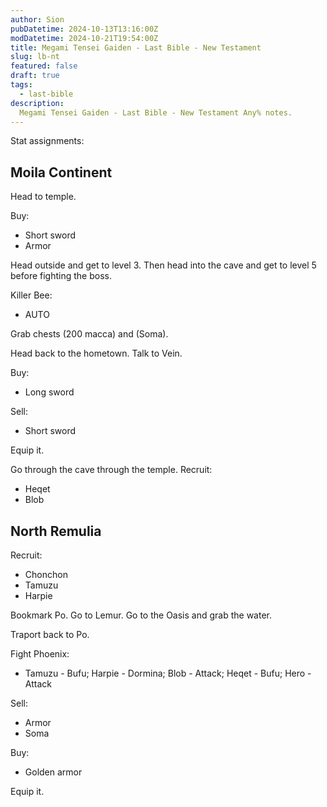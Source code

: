 ```yaml
---
author: Sion
pubDatetime: 2024-10-13T13:16:00Z
modDatetime: 2024-10-21T19:54:00Z
title: Megami Tensei Gaiden - Last Bible - New Testament
slug: lb-nt
featured: false
draft: true
tags:
  - last-bible
description:
  Megami Tensei Gaiden - Last Bible - New Testament Any% notes.
---
```


Stat assignments:


## Moila Continent

Head to temple.

Buy:
- Short sword
- Armor

Head outside and get to level 3. Then head into the cave and get to level 5 before fighting the boss.

Killer Bee:
- AUTO

Grab chests (200 macca) and (Soma).

Head back to the hometown. Talk to Vein.

Buy:
- Long sword

Sell:
- Short sword

Equip it.

Go through the cave through the temple. Recruit:
- Heqet
- Blob


## North Remulia

Recruit:
- Chonchon
- Tamuzu
- Harpie

Bookmark Po. Go to Lemur. Go to the Oasis and grab the water.

Traport back to Po.

Fight Phoenix:
- Tamuzu - Bufu; Harpie - Dormina; Blob - Attack; Heqet - Bufu; Hero - Attack

Sell:
- Armor
- Soma

Buy:
- Golden armor

Equip it.
